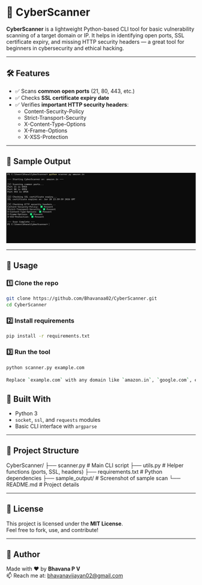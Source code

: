 # 🔐 CyberScanner

**CyberScanner** is a lightweight Python-based CLI tool for basic vulnerability scanning of a target domain or IP. It helps in identifying open ports, SSL certificate expiry, and missing HTTP security headers — a great tool for beginners in cybersecurity and ethical hacking.

---

## 🛠️ Features

- ✅ Scans **common open ports** (21, 80, 443, etc.)
- ✅ Checks **SSL certificate expiry date**
- ✅ Verifies **important HTTP security headers**:
  - Content-Security-Policy
  - Strict-Transport-Security
  - X-Content-Type-Options
  - X-Frame-Options
  - X-XSS-Protection

---

## 📸 Sample Output

![Scan Output](amazon_scan.png)

---

## 🚀 Usage

### 1️⃣ Clone the repo

```bash
git clone https://github.com/Bhavanaa02/CyberScanner.git
cd CyberScanner
```

### 2️⃣ Install requirements

```bash
pip install -r requirements.txt

```

### 3️⃣ Run the tool

```bash
python scanner.py example.com

Replace `example.com` with any domain like `amazon.in`, `google.com`, etc.
```

## 🧠 Built With

- Python 3
- `socket`, `ssl`, and `requests` modules
- Basic CLI interface with `argparse`

---

## 📁 Project Structure

CyberScanner/
├── scanner.py # Main CLI script
├── utils.py # Helper functions (ports, SSL, headers)
├── requirements.txt # Python dependencies
├── sample_output/ # Screenshot of sample scan
└── README.md # Project details

---

## 📄 License

This project is licensed under the **MIT License**.  
Feel free to fork, use, and contribute!

---

## 💼 Author

Made with ❤️ by **Bhavana P V**  
📫 Reach me at: [bhavanavijayan02@gmail.com](mailto:bhavanavijayan02@gmail.com)
